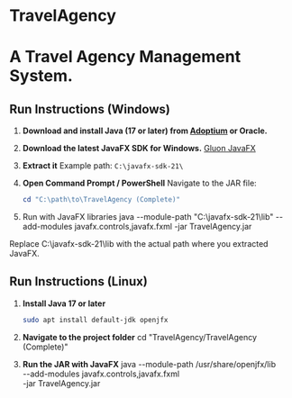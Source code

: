 # TravelAgency

# A Travel Agency Management System.

## Run Instructions (Windows)
1. **Download and install Java (17 or later) from [Adoptium](https://adoptium.net) or Oracle.**

2. **Download the latest JavaFX SDK for Windows.**
[Gluon JavaFX](https://gluonhq.com/products/javafx/)

3. **Extract it**
Example path: `C:\javafx-sdk-21\`

4. **Open Command Prompt / PowerShell**
   Navigate to the JAR file:
   ```powershell
   cd "C:\path\to\TravelAgency (Complete)"
5. Run with JavaFX libraries
java --module-path "C:\javafx-sdk-21\lib" --add-modules javafx.controls,javafx.fxml -jar TravelAgency.jar

Replace C:\javafx-sdk-21\lib with the actual path where you extracted JavaFX.






## Run Instructions (Linux)

1. **Install Java 17 or later**
   ```bash
   sudo apt install default-jdk openjfx

2. **Navigate to the project folder** 
cd "TravelAgency/TravelAgency (Complete)"

3. **Run the JAR with JavaFX**
java --module-path /usr/share/openjfx/lib \
     --add-modules javafx.controls,javafx.fxml \
     -jar TravelAgency.jar





